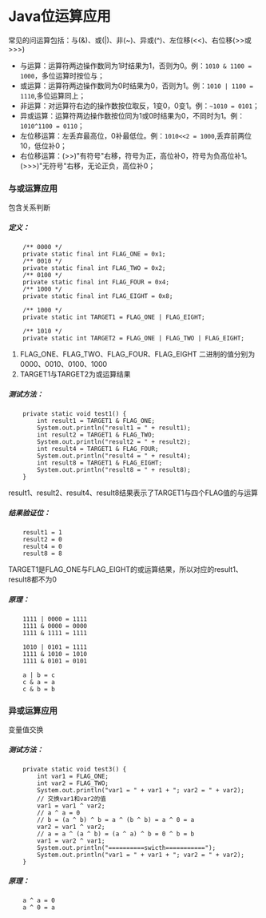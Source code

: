 # Java位运算应用

常见的问运算包括：与(&)、或(|)、非(~)、异或(^)、左位移(<<)、右位移(>>或>>>)

- 与运算：运算符两边操作数同为1时结果为1，否则为0。例：```1010 & 1100 = 1000```，多位运算时按位与；
- 或运算：运算符两边操作数同为0时结果为0，否则为1。例：```1010 | 1100 = 1110```,多位运算同上；
- 非运算：对运算符右边的操作数按位取反，1变0，0变1。例：```~1010 = 0101```；
- 异或运算：运算符两边操作数按位同为1或0时结果为0，不同时为1。例：```1010^1100 = 0110```；
- 左位移运算：左丢弃最高位，0补最低位。例：```1010<<2 = 1000```,丢弃前两位10，低位补0；
- 右位移运算：(>>)"有符号"右移，符号为正，高位补0，符号为负高位补1。(>>>)"无符号"右移，无论正负，高位补0；



### 与或运算应用
包含关系判断
##### 定义：    
    
        /** 0000 */
        private static final int FLAG_ONE = 0x1;
        /** 0010 */
        private static final int FLAG_TWO = 0x2;
        /** 0100 */
        private static final int FLAG_FOUR = 0x4;
        /** 1000 */
        private static final int FLAG_EIGHT = 0x8;
    
        /** 1000 */
        private static int TARGET1 = FLAG_ONE | FLAG_EIGHT;
        
        /** 1010 */
        private static int TARGET2 = FLAG_ONE | FLAG_TWO | FLAG_EIGHT;
        
        
1. FLAG_ONE、FLAG_TWO、FLAG_FOUR、FLAG_EIGHT 二进制的值分别为0000、0010、0100、1000    
2. TARGET1与TARGET2为或运算结果

##### 测试方法：
        
        private static void test1() {
            int result1 = TARGET1 & FLAG_ONE;
            System.out.println("result1 = " + result1);
            int result2 = TARGET1 & FLAG_TWO;
            System.out.println("result2 = " + result2);
            int result4 = TARGET1 & FLAG_FOUR;
            System.out.println("result4 = " + result4);
            int result8 = TARGET1 & FLAG_EIGHT;
            System.out.println("result8 = " + result8);
        }

result1、result2、result4、result8结果表示了TARGET1与四个FLAG值的与运算    
##### 结果验证位：    
        
        result1 = 1
        result2 = 0
        result4 = 0
        result8 = 8
        
TARGET1是FLAG_ONE与FLAG_EIGHT的或运算结果，所以对应的result1、result8都不为0    
##### 原理：    
        
        1111 | 0000 = 1111
        1111 & 0000 = 0000
        1111 & 1111 = 1111
        
        1010 | 0101 = 1111
        1111 & 1010 = 1010
        1111 & 0101 = 0101
        
        a | b = c
        c & a = a
        c & b = b
        
### 异或运算应用
变量值交换
##### 测试方法：
        
        private static void test3() {
            int var1 = FLAG_ONE;
            int var2 = FLAG_TWO;
            System.out.println("var1 = " + var1 + "; var2 = " + var2);
            // 交换var1和var2的值
            var1 = var1 ^ var2;
            // a ^ a = 0
            // b = (a ^ b) ^ b = a ^ (b ^ b) = a ^ 0 = a
            var2 = var1 ^ var2;
            // a = a ^ (a ^ b) = (a ^ a) ^ b = 0 ^ b = b
            var1 = var2 ^ var1;
            System.out.println("==========swicth===========");
            System.out.println("var1 = " + var1 + "; var2 = " + var2);
        }
        
##### 原理：
        
        a ^ a = 0
        a ^ 0 = a 
